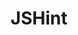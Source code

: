 ---
blog: https://jshint.com/blog/
git: https://github.com/jshint/jshint
logohandle: jshint
sort: jshint
title: JSHint
website: https://jshint.com/
---